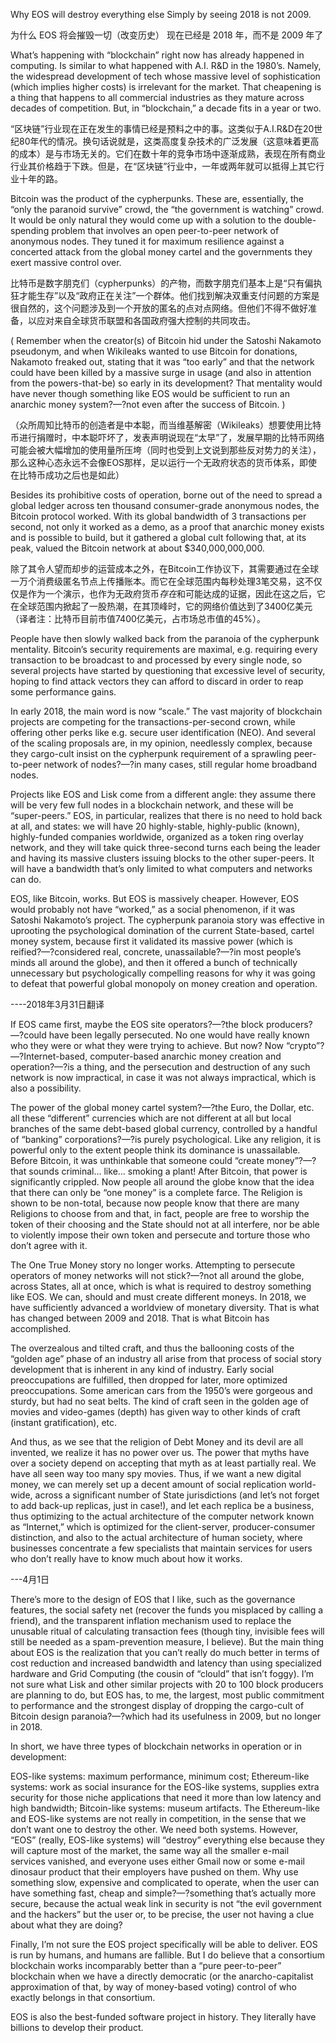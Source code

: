 Why EOS will destroy everything else
Simply by seeing 2018 is not 2009.

为什么 EOS 将会摧毁一切（改变历史）
现在已经是 2018 年，而不是 2009 年了



What’s happening with “blockchain” right now has already happened in computing. Is similar to what happened with A.I. R&D in the 1980’s. Namely, the widespread development of tech whose massive level of sophistication (which implies higher costs) is irrelevant for the market. That cheapening is a thing that happens to all commercial industries as they mature across decades of competition. But, in “blockchain,” a decade fits in a year or two.

“区块链”行业现在正在发生的事情已经是预料之中的事。这类似于A.I.R&D在20世纪80年代的情况。换句话说就是，这类高度复杂技术的广泛发展（这意味着更高的成本）是与市场无关的。它们在数十年的竞争市场中逐渐成熟，表现在所有商业行业其价格趋于下跌。但是，在“区块链”行业中，一年或两年就可以抵得上其它行业十年的路。

Bitcoin was the product of the cypherpunks. These are, essentially, the “only the paranoid survive” crowd, the “the government is watching” crowd. It would be only natural they would come up with a solution to the double-spending problem that involves an open peer-to-peer network of anonymous nodes. They tuned it for maximum resilience against a concerted attack from the global money cartel and the governments they exert massive control over.

比特币是数字朋克们（cypherpunks）的产物，而数字朋克们基本上是“只有偏执狂才能生存”以及“政府正在关注”一个群体。他们找到解决双重支付问题的方案是很自然的，这个问题涉及到一个开放的匿名的点对点网络。但他们不得不做好准备，以应对来自全球货币联盟和各国政府强大控制的共同攻击。


( Remember when the creator(s) of Bitcoin hid under the Satoshi Nakamoto pseudonym, and when Wikileaks wanted to use Bitcoin for donations, Nakamoto freaked out, stating that it was “too early” and that the network could have been killed by a massive surge in usage (and also in attention from the powers-that-be) so early in its development? That mentality would have never though something like EOS would be sufficient to run an anarchic money system?—?not even after the success of Bitcoin. )


（众所周知比特币的创造者是中本聪，而当维基解密（Wikileaks）想要使用比特币进行捐赠时，中本聪吓坏了，发表声明说现在“太早”了，发展早期的比特币网络可能会被大幅增加的使用量所压垮（同时也受到上文说到那些反对势力的关注），那么这种心态永远不会像EOS那样，足以运行一个无政府状态的货币体系，即使在比特币成功之后也是如此）


Besides its prohibitive costs of operation, borne out of the need to spread a global ledger across ten thousand consumer-grade anonymous nodes, the Bitcoin protocol worked. With its global bandwidth of 3 transactions per second, not only it worked as a demo, as a proof that anarchic money exists and is possible to build, but it gathered a global cult following that, at its peak, valued the Bitcoin network at about $340,000,000,000.


除了其令人望而却步的运营成本之外，在Bitcoin工作协议下，其需要通过在全球一万个消费级匿名节点上传播账本。而它在全球范围内每秒处理3笔交易，这不仅仅是作为一个演示，也作为无政府货币*存在*和可能达成的证据，因此在这之后，它在全球范围内掀起了一股热潮，在其顶峰时，它的网络价值达到了3400亿美元（译者注：比特币目前市值7400亿美元，占市场总市值的45%）。


People have then slowly walked back from the paranoia of the cypherpunk mentality. Bitcoin’s security requirements are maximal, e.g. requiring every transaction to be broadcast to and processed by every single node, so several projects have started by questioning that excessive level of security, hoping to find attack vectors they can afford to discard in order to reap some performance gains.

In early 2018, the main word is now “scale.” The vast majority of blockchain projects are competing for the transactions-per-second crown, while offering other perks like e.g. secure user identification (NEO). And several of the scaling proposals are, in my opinion, needlessly complex, because they cargo-cult insist on the cypherpunk requirement of a sprawling peer-to-peer network of nodes?—?in many cases, still regular home broadband nodes.

Projects like EOS and Lisk come from a different angle: they assume there will be very few full nodes in a blockchain network, and these will be “super-peers.” EOS, in particular, realizes that there is no need to hold back at all, and states: we will have 20 highly-stable, highly-public (known), highly-funded companies worldwide, organized as a token ring overlay network, and they will take quick three-second turns each being the leader and having its massive clusters issuing blocks to the other super-peers. It will have a bandwidth that’s only limited to what computers and networks can do.

EOS, like Bitcoin, works. But EOS is massively cheaper. However, EOS would probably not have “worked,” as a social phenomenon, if it was Satoshi Nakamoto’s project. The cypherpunk paranoia story was effective in uprooting the psychological domination of the current State-based, cartel money system, because first it validated its massive power (which is reified?—?considered real, concrete, unassailable?—?in most people’s minds all around the globe), and then it offered a bunch of technically unnecessary but psychologically compelling reasons for why it was going to defeat that powerful global monopoly on money creation and operation.


----2018年3月31日翻译

If EOS came first, maybe the EOS site operators?—?the block producers?—?could have been legally persecuted. No one would have really known who they were or what they were trying to achieve. But now? Now “crypto”?—?Internet-based, computer-based anarchic money creation and operation?—?is a thing, and the persecution and destruction of any such network is now impractical, in case it was not always impractical, which is also a possibility.

The power of the global money cartel system?—?the Euro, the Dollar, etc. all these “different” currencies which are not different at all but local branches of the same debt-based global currency, controlled by a handful of “banking” corporations?—?is purely psychological. Like any religion, it is powerful only to the extent people think its dominance is unassailable. Before Bitcoin, it was unthinkable that someone could “create money”?—?that sounds criminal… like… smoking a plant! After Bitcoin, that power is significantly crippled. Now people all around the globe know that the idea that there can only be “one money” is a complete farce. The Religion is shown to be non-total, because now people know that there are many Religions to choose from and that, in fact, people are free to worship the token of their choosing and the State should not at all interfere, nor be able to violently impose their own token and persecute and torture those who don’t agree with it.

The One True Money story no longer works. Attempting to persecute operators of money networks will not stick?—?not all around the globe, across States, all at once, which is what is required to destroy something like EOS. We can, should and must create different moneys. In 2018, we have sufficiently advanced a worldview of monetary diversity. That is what has changed between 2009 and 2018. That is what Bitcoin has accomplished.

The overzealous and tilted craft, and thus the ballooning costs of the “golden age” phase of an industry all arise from that process of social story development that is inherent in any kind of industry. Early social preoccupations are fulfilled, then dropped for later, more optimized preoccupations. Some american cars from the 1950’s were gorgeous and sturdy, but had no seat belts. The kind of craft seen in the golden age of movies and video-games (depth) has given way to other kinds of craft (instant gratification), etc.

And thus, as we see that the religion of Debt Money and its devil are all invented, we realize it has no power over us. The power that myths have over a society depend on accepting that myth as at least partially real. We have all seen way too many spy movies. Thus, if we want a new digital money, we can merely set up a decent amount of social replication world-wide, across a significant number of State jurisdictions (and let’s not forget to add back-up replicas, just in case!), and let each replica be a business, thus optimizing to the actual architecture of the computer network known as “Internet,” which is optimized for the client-server, producer-consumer distinction, and also to the actual architecture of human society, where businesses concentrate a few specialists that maintain services for users who don’t really have to know much about how it works.

---4月1日

There’s more to the design of EOS that I like, such as the governance features, the social safety net (recover the funds you misplaced by calling a friend), and the transparent inflation mechanism used to replace the unusable ritual of calculating transaction fees (though tiny, invisible fees will still be needed as a spam-prevention measure, I believe). But the main thing about EOS is the realization that you can’t really do much better in terms of cost reduction and increased bandwidth and latency than using specialized hardware and Grid Computing (the cousin of “clould” that isn’t foggy). I’m not sure what Lisk and other similar projects with 20 to 100 block producers are planning to do, but EOS has, to me, the largest, most public commitment to performance and the strongest display of dropping the cargo-cult of Bitcoin design paranoia?—?which had its usefulness in 2009, but no longer in 2018.

In short, we have three types of blockchain networks in operation or in development:

EOS-like systems: maximum performance, minimum cost;
Ethereum-like systems: work as social insurance for the EOS-like systems, supplies extra security for those niche applications that need it more than low latency and high bandwidth;
Bitcoin-like systems: museum artifacts.
The Ethereum-like and EOS-like systems are not really in competition, in the sense that we don’t want one to destroy the other. We need both systems. However, “EOS” (really, EOS-like systems) will “destroy” everything else because they will capture most of the market, the same way all the smaller e-mail services vanished, and everyone uses either Gmail now or some e-mail dinosaur product that their employers have pushed on them. Why use something slow, expensive and complicated to operate, when the user can have something fast, cheap and simple?—?something that’s actually more secure, because the actual weak link in security is not “the evil government and the hackers” but the user or, to be precise, the user not having a clue about what they are doing?

Finally, I’m not sure the EOS project specifically will be able to deliver. EOS is run by humans, and humans are fallible. But I do believe that a consortium blockchain works incomparably better than a “pure peer-to-peer” blockchain when we have a directly democratic (or the anarcho-capitalist approximation of that, by way of money-based voting) control of who exactly belongs in that consortium.

EOS is also the best-funded software project in history. They literally have billions to develop their product.

